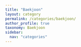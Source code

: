```yaml
---
title: "Baekjoon"
layout: category
permalink: /categories/baekjoon/
author_profile: true
taxonomy: Baekjoon
sidebar:
  nav: "categories"
---
```

